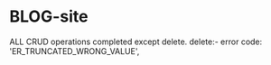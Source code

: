 # BLOG-site
ALL CRUD operations completed except delete. 
delete:-  error code: 'ER_TRUNCATED_WRONG_VALUE',
